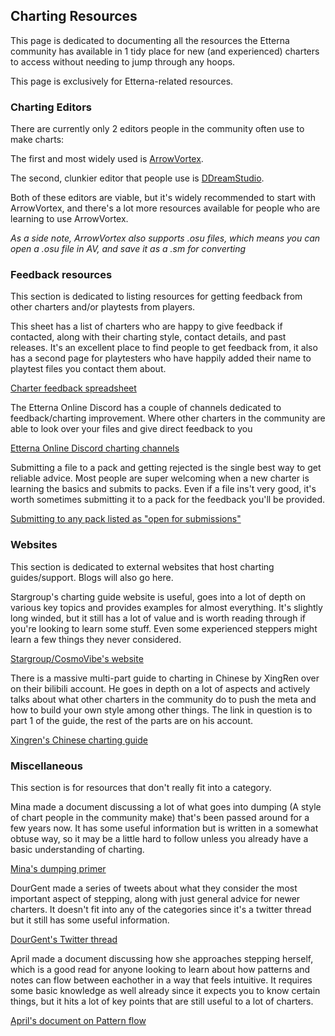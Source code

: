 ## Charting Resources

This page is dedicated to documenting all the resources the Etterna community has available in 1 tidy place for new (and experienced) charters to access without needing to jump through any hoops.

This page is exclusively for Etterna-related resources.

### Charting Editors

There are currently only 2 editors people in the community often use to make charts:

The first and most widely used is [ArrowVortex](https://arrowvortex.ddrnl.com/).

The second, clunkier editor that people use is [DDreamStudio](https://www.mediafire.com/file/82al94e5ot6sfy2/ds200BETA5.zip/file).

Both of these editors are viable, but it's widely recommended to start with ArrowVortex, and there's a lot more resources available for people who are learning to use ArrowVortex.

_As a side note, ArrowVortex also supports .osu files, which means you can open a .osu file in AV, and save it as a .sm for converting_

### Feedback resources

This section is dedicated to listing resources for getting feedback from other charters and/or playtests from players.

This sheet has a list of charters who are happy to give feedback if contacted, along with their charting style, contact details, and past releases. It's an excellent place to find people to get feedback from, it also has a second page for playtesters who have happily added their name to playtest files you contact them about.

[Charter feedback spreadsheet](https://docs.google.com/spreadsheets/d/1LYgXm9m_QFd2sLkHvZoZ4X6TcOG_sTw1nxviJLegNIk/edit?usp=sharing)

The Etterna Online Discord has a couple of channels dedicated to feedback/charting improvement. Where other charters in the community are able to look over your files and give direct feedback to you

[Etterna Online Discord charting channels](https://discord.gg/etternaonline)

Submitting a file to a pack and getting rejected is the single best way to get reliable advice. Most people are super welcoming when a new charter is learning the basics and submits to packs. Even if a file ins't very good, it's worth sometimes submitting it to a pack for the feedback you'll be provided.

[Submitting to any pack listed as "open for submissions"](https://docs.google.com/spreadsheets/d/1Q8fv9ru8cxMsLRn43aSQO2dW-2pLreeFmQsDd3z5494/edit?usp=sharing)

### Websites

This section is dedicated to external websites that host charting guides/support. Blogs will also go here.

Stargroup's charting guide website is useful, goes into a lot of depth on various key topics and provides examples for almost everything. It's slightly long winded, but it still has a lot of value and is worth reading through if you're looking to learn some stuff. Even some experienced steppers might learn a few things they never considered.

[Stargroup/CosmoVibe's website](
http://www.cosmovibe.com/ncguide/)
 
There is a massive multi-part guide to charting in Chinese by XingRen over on their bilibili account. He goes in depth on a lot of aspects and actively talks about what other charters in the community do to push the meta and how to build your own style among other things. The link in question is to part 1 of the guide, the rest of the parts are on his account.

[Xingren's Chinese charting guide](https://www.bilibili.com/read/cv12822939?spm_id_from=333.999.0.0)  

### Miscellaneous

This section is for resources that don't really fit into a category.

Mina made a document discussing a lot of what goes into dumping (A style of chart people in the community make) that's been passed around for a few years now. It has some useful information but is written in a somewhat obtuse way, so it may be a little hard to follow unless you already have a basic understanding of charting.

[Mina's dumping primer](https://docs.google.com/document/d/1zdAM1O2seIhjRB48sjgqIlnwWdMrpVnCtgCoIQSUo3A/edit#)

DourGent made a series of tweets about what they consider the most important aspect of stepping, along with just general advice for newer charters. It doesn't fit into any of the categories since it's a twitter thread but it still has some useful information.

[DourGent's Twitter thread](https://twitter.com/Martzi__/status/1446482914477232129)

April made a document discussing how she approaches stepping herself, which is a good read for anyone looking to learn about how patterns and notes can flow between eachother in a way that feels intuitive. It requires some basic knowledge as well already since it expects you to know certain things, but it hits a lot of key points that are still useful to a lot of charters.

[April's document on Pattern flow](https://docs.google.com/document/d/1WyiZY0tGwoCbwYaBC5O3LyeH3Nc-V2huF22ZLa1kYyA/edit)
